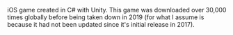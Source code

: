 iOS game created in C# with Unity. This game was downloaded over 30,000 times globally before being taken down in 2019 (for what I assume is because it had not been updated since it's initial release in 2017).
